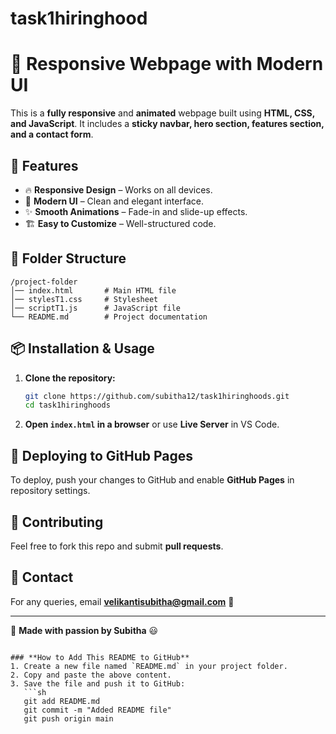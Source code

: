 # task1hiringhood
# 🚀 Responsive Webpage with Modern UI

This is a **fully responsive** and **animated** webpage built using **HTML, CSS, and JavaScript**. It includes a **sticky navbar, hero section, features section, and a contact form**.

## 🌟 Features
- 🔥 **Responsive Design** – Works on all devices.
- 🎨 **Modern UI** – Clean and elegant interface.
- ✨ **Smooth Animations** – Fade-in and slide-up effects.
- 🏗️ **Easy to Customize** – Well-structured code.

## 📂 Folder Structure
```
/project-folder
│── index.html       # Main HTML file
│── stylesT1.css     # Stylesheet
│── scriptT1.js      # JavaScript file
└── README.md        # Project documentation
```

## 📦 Installation & Usage
1. **Clone the repository:**
   ```sh
   git clone https://github.com/subitha12/task1hiringhoods.git
   cd task1hiringhoods
   ```
2. **Open `index.html` in a browser** or use **Live Server** in VS Code.

## 🚀 Deploying to GitHub Pages
To deploy, push your changes to GitHub and enable **GitHub Pages** in repository settings.

## 🤝 Contributing
Feel free to fork this repo and submit **pull requests**.

## 📧 Contact
For any queries, email **velikantisubitha@gmail.com** 📩

---

💙 **Made with passion by Subitha** 😃
```

### **How to Add This README to GitHub**
1. Create a new file named `README.md` in your project folder.
2. Copy and paste the above content.
3. Save the file and push it to GitHub:
   ```sh
   git add README.md
   git commit -m "Added README file"
   git push origin main
   ```
